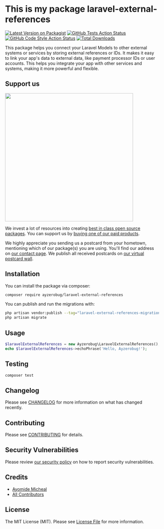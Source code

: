 # This is my package laravel-external-references

[![Latest Version on Packagist](https://img.shields.io/packagist/v/ayzerobug/laravel-external-references.svg?style=flat-square)](https://packagist.org/packages/ayzerobug/laravel-external-references)
[![GitHub Tests Action Status](https://img.shields.io/github/actions/workflow/status/ayzerobug/laravel-external-references/run-tests.yml?branch=main&label=tests&style=flat-square)](https://github.com/ayzerobug/laravel-external-references/actions?query=workflow%3Arun-tests+branch%3Amain)
[![GitHub Code Style Action Status](https://img.shields.io/github/actions/workflow/status/ayzerobug/laravel-external-references/fix-php-code-style-issues.yml?branch=main&label=code%20style&style=flat-square)](https://github.com/ayzerobug/laravel-external-references/actions?query=workflow%3A"Fix+PHP+code+style+issues"+branch%3Amain)
[![Total Downloads](https://img.shields.io/packagist/dt/ayzerobug/laravel-external-references.svg?style=flat-square)](https://packagist.org/packages/ayzerobug/laravel-external-references)

This package helps you connect your Laravel Models to other external systems or services by storing external references or IDs. It makes it easy to link your app's data to external data, like payment processor IDs or user accounts. This helps you integrate your app with other services and systems, making it more powerful and flexible.

## Support us

[<img src="https://github-ads.s3.eu-central-1.amazonaws.com/laravel-external-references.jpg?t=1" width="419px" />](https://spatie.be/github-ad-click/laravel-external-references)

We invest a lot of resources into creating [best in class open source packages](https://spatie.be/open-source). You can support us by [buying one of our paid products](https://spatie.be/open-source/support-us).

We highly appreciate you sending us a postcard from your hometown, mentioning which of our package(s) you are using. You'll find our address on [our contact page](https://spatie.be/about-us). We publish all received postcards on [our virtual postcard wall](https://spatie.be/open-source/postcards).

## Installation

You can install the package via composer:

```bash
composer require ayzerobug/laravel-external-references
```

You can publish and run the migrations with:

```bash
php artisan vendor:publish --tag="laravel-external-references-migrations"
php artisan migrate
```

<!-- You can publish the config file with:

```bash
php artisan vendor:publish --tag="laravel-external-references-config"
```

This is the contents of the published config file:

```php
return [
];
``` -->

<!-- Optionally, you can publish the views using

```bash
php artisan vendor:publish --tag="laravel-external-references-views"
``` -->

## Usage

```php
$laravelExternalReferences = new Ayzerobug\LaravelExternalReferences();
echo $laravelExternalReferences->echoPhrase('Hello, Ayzerobug!');
```

## Testing

```bash
composer test
```

## Changelog

Please see [CHANGELOG](CHANGELOG.md) for more information on what has changed recently.

## Contributing

Please see [CONTRIBUTING](CONTRIBUTING.md) for details.

## Security Vulnerabilities

Please review [our security policy](../../security/policy) on how to report security vulnerabilities.

## Credits

- [Ayomide Micheal](https://github.com/Ayzerobug)
- [All Contributors](../../contributors)

## License

The MIT License (MIT). Please see [License File](LICENSE.md) for more information.
